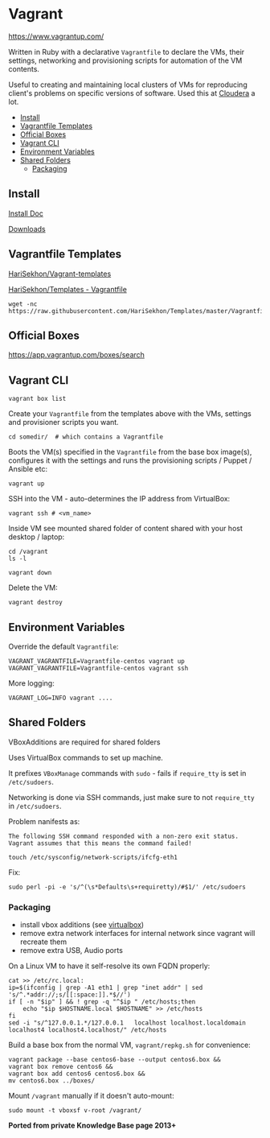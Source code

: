 # Vagrant

<https://www.vagrantup.com/>

Written in Ruby with a declarative `Vagrantfile` to declare the VMs, their settings, networking and provisioning scripts for automation of the VM contents.

Useful to creating and maintaining local clusters of VMs for reproducing client's problems on specific versions of
software. Used this at [Cloudera](https://cloudera.com) a lot.

<!-- INDEX_START -->

- [Install](#install)
- [Vagrantfile Templates](#vagrantfile-templates)
- [Official Boxes](#official-boxes)
- [Vagrant CLI](#vagrant-cli)
- [Environment Variables](#environment-variables)
- [Shared Folders](#shared-folders)
  - [Packaging](#packaging)

<!-- INDEX_END -->

## Install

[Install Doc](https://developer.hashicorp.com/vagrant/docs/installation)

[Downloads](https://developer.hashicorp.com/vagrant/downloads)

## Vagrantfile Templates

[HariSekhon/Vagrant-templates](https://github.com/HariSekhon/Vagrant-templates)

[HariSekhon/Templates - Vagrantfile](https://github.com/HariSekhon/Templates/blob/master/Vagrantfile)

```shell
wget -nc https://raw.githubusercontent.com/HariSekhon/Templates/master/Vagrantfile
```

## Official Boxes

<https://app.vagrantup.com/boxes/search>

## Vagrant CLI

```shell
vagrant box list
```

Create your `Vagrantfile` from the templates above with the VMs, settings and provisioner scripts you want.

```shell
cd somedir/  # which contains a Vagrantfile
```

Boots the VM(s) specified in the `Vagrantfile` from the base box image(s), configures it with the settings and runs the
provisioning
scripts / Puppet /
Ansible etc:

```shell
vagrant up
```

SSH into the VM - auto-determines the IP address from VirtualBox:

```shell
vagrant ssh # <vm_name>
```

Inside VM see mounted shared folder of content shared with your host desktop / laptop:

```shell
cd /vagrant
ls -l
```

```shell
vagrant down
```

Delete the VM:

```shell
vagrant destroy
```

## Environment Variables

Override the default `Vagrantfile`:

```shell
VAGRANT_VAGRANTFILE=Vagrantfile-centos vagrant up
VAGRANT_VAGRANTFILE=Vagrantfile-centos vagrant ssh
```

More logging:

```shell
VAGRANT_LOG=INFO vagrant ....
```

## Shared Folders

VBoxAdditions are required for shared folders

Uses VirtualBox commands to set up machine.

It prefixes `VBoxManage` commands with `sudo` - fails if `require_tty` is set in `/etc/sudoers`.

Networking is done via SSH commands, just make sure to not `require_tty` in `/etc/sudoers`.

Problem nanifests as:

```none
The following SSH command responded with a non-zero exit status.
Vagrant assumes that this means the command failed!

touch /etc/sysconfig/network-scripts/ifcfg-eth1
```

Fix:

```shell
sudo perl -pi -e 's/^(\s*Defaults\s+requiretty)/#$1/' /etc/sudoers
```

### Packaging

- install vbox additions (see [virtualbox](virtualbox.md))
- remove extra network interfaces for internal network since vagrant will recreate them
- remove extra USB, Audio ports

On a Linux VM to have it self-resolve its own FQDN properly:

```shell
cat >> /etc/rc.local:
ip=$(ifconfig | grep -A1 eth1 | grep "inet addr" | sed 's/^.*addr://;s/[[:space:]].*$//')
if [ -n "$ip" ] && ! grep -q "^$ip " /etc/hosts;then
    echo "$ip $HOSTNAME.local $HOSTNAME" >> /etc/hosts
fi
sed -i "s/^127.0.0.1.*/127.0.0.1   localhost localhost.localdomain localhost4 localhost4.localhost/" /etc/hosts
```

Build a base box from the normal VM, `vagrant/repkg.sh` for convenience:

```shell
vagrant package --base centos6-base --output centos6.box &&
vagrant box remove centos6 &&
vagrant box add centos6 centos6.box &&
mv centos6.box ../boxes/
```

Mount `/vagrant` manually if it doesn't auto-mount:

```shell
sudo mount -t vboxsf v-root /vagrant/
```

**Ported from private Knowledge Base page 2013+**
